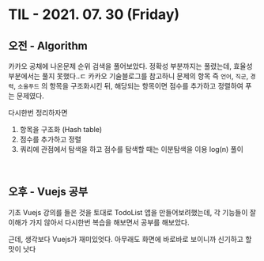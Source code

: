 # TIL - 2021. 07. 30 (Friday)

## 오전 - Algorithm

카카오 공채에 나온문제 순위 검색을 풀어보았다. 정확성 부분까지는 풀렸는데, 효율성 부분에서는 풀지 못했다..ㄷ 카카오 기술블로그를 참고하니 문제의 항목 즉 `언어`, `직군`, `경력`, `소울푸드` 의 항목을 구조화시킨 뒤, 해당되는 항목이면 점수를 추가하고 정렬하여 푸는 문제였다.

다시한번 정리하자면 
1. 항목을 구조화 (Hash table)
2. 점수를 추가하고 정렬
3. 쿼리에 관점에서 탐색을 하고 점수를 탐색할 때는 이분탐색을 이용 log(n) 풀이

<br>

## 오후 - Vuejs 공부

기초 Vuejs 강의를 들은 것을 토대로 TodoList 앱을 만들어보려했는데, 각 기능들이 잘이해가 가지 않아서 다시한번 복습을 해보면서 공부를 해보았다.

근데, 생각보다 Vuejs가 재미있엇다. 아무래도 화면에 바로바로 보이니까 신기하고 할맛이 낫다
    

